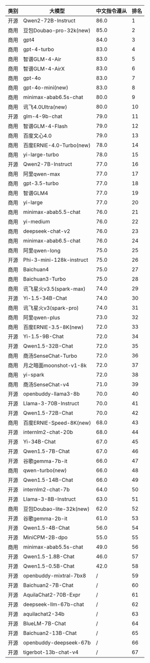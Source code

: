 
| 类别 | 大模型                         | 中文指令遵从 | 排名 |
|-----|------------------------------|---------|----|
|开源|Qwen2-72B-Instruct|86.0|1|
|商用|豆包Doubao-pro-32k(new)|85.0|2|
|商用|gpt4|84.0|3|
|商用|gpt-4-turbo|83.0|4|
|商用|智谱GLM-4-Air|83.0|5|
|商用|智谱GLM-4-AirX|83.0|6|
|商用|gpt-4o|83.0|7|
|商用|gpt-4o-mini(new)|83.0|8|
|商用|minimax-abab6.5s-chat|80.0|9|
|商用|讯飞4.0Ultra(new)|80.0|10|
|开源|glm-4-9b-chat|79.0|11|
|商用|智谱GLM-4-Flash|79.0|12|
|商用|百度文心4.0|79.0|13|
|商用|百度ERNIE-4.0-Turbo(new)|78.0|14|
|商用|yi-large-turbo|78.0|15|
|开源|Qwen2-7B-Instruct|77.0|16|
|商用|阿里qwen-max|77.0|17|
|商用|gpt-3.5-turbo|77.0|18|
|商用|智谱GLM4|77.0|19|
|商用|yi-large|77.0|20|
|商用|minimax-abab5.5-chat|76.0|21|
|商用|yi-medium|76.0|22|
|商用|deepseek-chat-v2|76.0|23|
|商用|minimax-abab6.5-chat|76.0|24|
|商用|阿里qwen-long|75.0|25|
|开源|Phi-3-mini-128k-instruct|75.0|26|
|商用|Baichuan4|75.0|27|
|商用|Baichuan3-Turbo|75.0|28|
|商用|讯飞星火v3.5(spark-max)|74.0|29|
|开源|Yi-1.5-34B-Chat|74.0|30|
|商用|讯飞星火v3(spark-pro)|74.0|31|
|商用|阿里qwen-plus|73.0|32|
|商用|百度ERNIE-3.5-8K(new)|72.0|33|
|开源|Yi-1.5-9B-Chat|72.0|34|
|开源|Qwen1.5-32B-Chat|72.0|35|
|商用|商汤SenseChat-Turbo|72.0|36|
|商用|月之暗面moonshot-v1-8k|72.0|37|
|商用|yi-spark|72.0|38|
|商用|商汤SenseChat-v4|71.0|39|
|开源|openbuddy-llama3-8b|70.0|40|
|开源|Llama-3-70B-Instruct|70.0|41|
|开源|Qwen1.5-72B-Chat|70.0|42|
|商用|百度ERNIE-Speed-8K(new)|68.0|43|
|开源|internlm2-chat-20b|68.0|44|
|开源|Yi-34B-Chat|67.0|45|
|开源|Qwen1.5-7B-Chat|67.0|46|
|开源|谷歌gemma-7b-it|66.0|47|
|商用|qwen-turbo(new)|66.0|48|
|开源|Qwen1.5-14B-Chat|66.0|49|
|开源|internlm2-chat-7b|64.0|50|
|开源|Llama-3-8B-Instruct|63.0|51|
|商用|豆包Doubao-lite-32k(new)|62.0|52|
|开源|谷歌gemma-2b-it|61.0|53|
|开源|Qwen1.5-4B-Chat|56.0|54|
|开源|MiniCPM-2B-dpo|55.0|55|
|商用|minimax-abab5.5s-chat|49.0|56|
|开源|Qwen1.5-1.8B-Chat|46.0|57|
|开源|Qwen1.5-0.5B-Chat|42.0|58|
|开源|openbuddy-mixtral-7bx8|/|59|
|开源|Baichuan2-7B-Chat|/|60|
|开源|AquilaChat2-70B-Expr|/|61|
|开源|deepseek-llm-67b-chat|/|62|
|开源|aquilachat2-34b|/|63|
|开源|BlueLM-7B-Chat|/|64|
|开源|Baichuan2-13B-Chat|/|65|
|开源|openbuddy-deepseek-67b|/|66|
|开源|tigerbot-13b-chat-v4|/|67|

